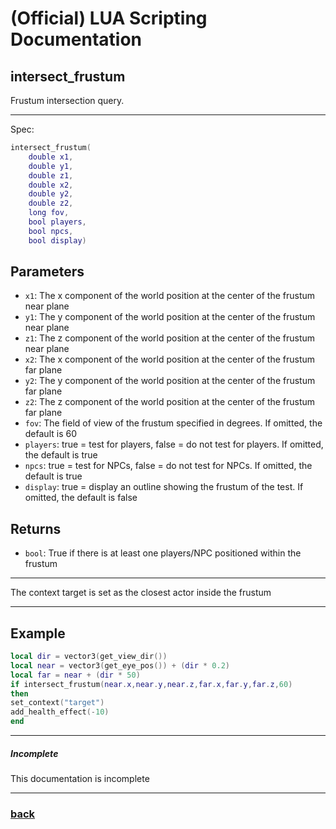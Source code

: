 
# (Official) LUA Scripting Documentation

## intersect_frustum

Frustum intersection query.

___

Spec:

```lua
intersect_frustum(
	double x1,
	double y1,
	double z1,
	double x2,
	double y2,
	double z2,
	long fov,
	bool players,
	bool npcs,
	bool display)
```

## Parameters

- `x1`: The x component of the world position at the center of the frustum near plane
- `y1`: The y component of the world position at the center of the frustum near plane
- `z1`: The z component of the world position at the center of the frustum near plane
- `x2`: The x component of the world position at the center of the frustum far plane
- `y2`: The y component of the world position at the center of the frustum far plane
- `z2`: The z component of the world position at the center of the frustum far plane
- `fov`: The field of view of the frustum specified in degrees. If omitted, the default is 60
- `players`: true = test for players, false = do not test for players. If omitted, the default is true
- `npcs`: true = test for NPCs, false = do not test for NPCs. If omitted, the default is true
- `display`: true = display an outline showing the frustum of the test. If omitted, the default is false

## Returns

- `bool`: True if there is at least one players/NPC positioned within the frustum

___

The context target is set as the closest actor inside the frustum

___

## Example

```lua
local dir = vector3(get_view_dir())
local near = vector3(get_eye_pos()) + (dir * 0.2)
local far = near + (dir * 50)
if intersect_frustum(near.x,near.y,near.z,far.x,far.y,far.z,60)
then
set_context("target")
add_health_effect(-10)
end
```

___

##### Incomplete

This documentation is incomplete

___

### [back](../other)
